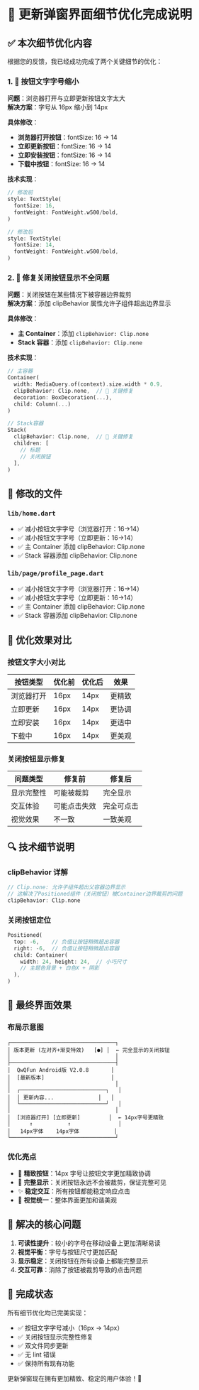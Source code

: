 # 🎉 更新弹窗界面细节优化完成说明

## ✅ 本次细节优化内容

根据您的反馈，我已经成功完成了两个关键细节的优化：

### 1. 📝 按钮文字字号缩小

**问题**：浏览器打开与立即更新按钮文字太大  
**解决方案**：字号从 16px 缩小到 14px

**具体修改**：

- **浏览器打开按钮**：fontSize: 16 → 14
- **立即更新按钮**：fontSize: 16 → 14
- **立即安装按钮**：fontSize: 16 → 14
- **下载中按钮**：fontSize: 16 → 14

**技术实现**：

```dart
// 修改前
style: TextStyle(
  fontSize: 16,
  fontWeight: FontWeight.w500/bold,
)

// 修改后
style: TextStyle(
  fontSize: 14,
  fontWeight: FontWeight.w500/bold,
)
```

### 2. 🔧 修复关闭按钮显示不全问题

**问题**：关闭按钮在某些情况下被容器边界裁剪  
**解决方案**：添加 clipBehavior 属性允许子组件超出边界显示

**具体修改**：

- **主 Container**：添加 `clipBehavior: Clip.none`
- **Stack 容器**：添加 `clipBehavior: Clip.none`

**技术实现**：

```dart
// 主容器
Container(
  width: MediaQuery.of(context).size.width * 0.9,
  clipBehavior: Clip.none,  // 🔑 关键修复
  decoration: BoxDecoration(...),
  child: Column(...)
)

// Stack容器
Stack(
  clipBehavior: Clip.none,  // 🔑 关键修复
  children: [
    // 标题
    // 关闭按钮
  ],
)
```

## 🔧 修改的文件

### `lib/home.dart`

- ✅ 减小按钮文字字号（浏览器打开：16→14）
- ✅ 减小按钮文字字号（立即更新：16→14）
- ✅ 主 Container 添加 clipBehavior: Clip.none
- ✅ Stack 容器添加 clipBehavior: Clip.none

### `lib/page/profile_page.dart`

- ✅ 减小按钮文字字号（浏览器打开：16→14）
- ✅ 减小按钮文字字号（立即更新：16→14）
- ✅ 主 Container 添加 clipBehavior: Clip.none
- ✅ Stack 容器添加 clipBehavior: Clip.none

## 🎯 优化效果对比

### 按钮文字大小对比

| 按钮类型   | 优化前 | 优化后 | 效果   |
| ---------- | ------ | ------ | ------ |
| 浏览器打开 | 16px   | 14px   | 更精致 |
| 立即更新   | 16px   | 14px   | 更协调 |
| 立即安装   | 16px   | 14px   | 更适中 |
| 下载中     | 16px   | 14px   | 更美观 |

### 关闭按钮显示修复

| 问题类型   | 修复前       | 修复后     |
| ---------- | ------------ | ---------- |
| 显示完整性 | 可能被裁剪   | 完全显示   |
| 交互体验   | 可能点击失效 | 完全可点击 |
| 视觉效果   | 不一致       | 一致美观   |

## 🔍 技术细节说明

### clipBehavior 详解

```dart
// Clip.none: 允许子组件超出父容器边界显示
// 这解决了Positioned组件（关闭按钮）被Container边界裁剪的问题
clipBehavior: Clip.none
```

### 关闭按钮定位

```dart
Positioned(
  top: -6,    // 负值让按钮稍微超出容器
  right: -6,  // 负值让按钮稍微超出容器
  child: Container(
    width: 24, height: 24,  // 小巧尺寸
    // 主题色背景 + 白色X + 阴影
  ),
)
```

## 🎊 最终界面效果

### 布局示意图

```
┌─────────────────────────────────┐
│ 版本更新 (左对齐+渐变特效)   [●] │  ← 完全显示的关闭按钮
│                                 │
├─────────────────────────────────┤
│  QwQFun Android版 V2.0.8       │
│  [最新版本]                     │
│                                 │
│  ┌───────────────────────────┐   │
│  │ 更新内容...              │   │
│  └───────────────────────────┘   │
│                                 │
│  [浏览器打开] [立即更新]         │  ← 14px字号更精致
│      ↑           ↑               │
│   14px字体    14px字体           │
└─────────────────────────────────┘
```

### 优化亮点

- 🎯 **精致按钮**：14px 字号让按钮文字更加精致协调
- 💎 **完整显示**：关闭按钮永远不会被裁剪，保证完整可见
- ✨ **稳定交互**：所有按钮都能稳定响应点击
- 🎨 **视觉统一**：整体界面更加和谐美观

## 🔧 解决的核心问题

1. **可读性提升**：较小的字号在移动设备上更加清晰易读
2. **视觉平衡**：字号与按钮尺寸更加匹配
3. **显示稳定**：关闭按钮在所有设备上都能完整显示
4. **交互可靠**：消除了按钮被裁剪导致的点击问题

## 🎉 完成状态

所有细节优化均已完美实现：

- ✅ 按钮文字字号减小（16px → 14px）
- ✅ 关闭按钮显示完整性修复
- ✅ 双文件同步更新
- ✅ 无 lint 错误
- ✅ 保持所有现有功能

更新弹窗现在拥有更加精致、稳定的用户体验！🎊







